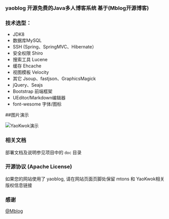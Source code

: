 ﻿### yaoblog 开源免费的Java多人博客系统 基于(Mblog开源博客)

### 技术选型：

* JDK8
* 数据库MySQL
* SSH (Spring、SpringMVC、Hibernate）
* 安全权限 Shiro
* 搜索工具 Lucene
* 缓存 Ehcache
* 视图模板 Velocity
* 其它 Jsoup、fastjson、GraphicsMagick
* jQuery、Seajs
* Bootstrap 前端框架
* UEditor/Markdown编辑器
* font-wesome 字体/图标

##图片演示

![YaoKwok演示](http://git.oschina.net/uploads/images/2016/0106/103726_14bf1b29_330414.jpeg "在这里输入图片标题")

### 相关文档

部署文档及说明参见项目中的 `doc` 目录



### 开源协议 (Apache License)

如果您的网站使用了 yaoblog, 请在网站页面页脚处保留 mtons 和 YaoKwok相关版权信息链接


### 感谢

[@Mblog](https://git.oschina.net/mtons/mblog)
